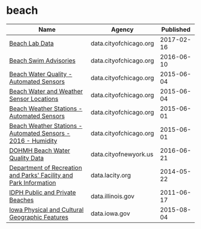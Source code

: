 # beach

Name | Agency | Published
---- | ---- | ---------
[Beach Lab Data](../datasets/2ivx-z93u.md) | data.cityofchicago.org | 2017-02-16
[Beach Swim Advisories](../datasets/t62e-8nvc.md) | data.cityofchicago.org | 2016-06-10
[Beach Water Quality - Automated Sensors](../datasets/qmqz-2xku.md) | data.cityofchicago.org | 2015-06-04
[Beach Water and Weather Sensor Locations](../datasets/g3ip-u8rb.md) | data.cityofchicago.org | 2015-06-04
[Beach Weather Stations - Automated Sensors](../datasets/k7hf-8y75.md) | data.cityofchicago.org | 2015-06-01
[Beach Weather Stations - Automated Sensors - 2016 - Humidity](../datasets/7edu-s3u7.md) | data.cityofchicago.org | 2015-06-01
[DOHMH Beach Water Quality Data](../datasets/2xir-kwzz.md) | data.cityofnewyork.us | 2016-06-21
[Department of Recreation and Parks' Facility and Park Information](../datasets/ax8j-dhzm.md) | data.lacity.org | 2014-05-22
[IDPH Public and Private Beaches](../datasets/vybw-d586.md) | data.illinois.gov | 2011-06-17
[Iowa Physical and Cultural Geographic Features](../datasets/uedc-2fk7.md) | data.iowa.gov | 2015-08-04

